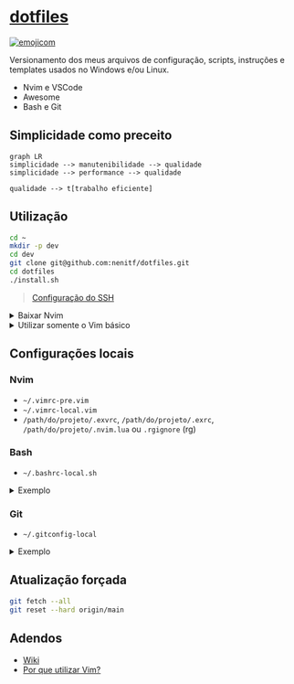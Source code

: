 # [dotfiles](http://d.neni.dev)

[![emojicom](https://img.shields.io/badge/emojicom-%F0%9F%90%9B%20%F0%9F%86%95%20%F0%9F%92%AF%20%F0%9F%91%AE%20%F0%9F%86%98%20%F0%9F%92%A4-%23fff)](http://neni.dev/emojicom)

Versionamento dos meus arquivos de configuração, scripts, instruções e templates usados no Windows e/ou Linux.

- Nvim e VSCode
- Awesome
- Bash e Git

## Simplicidade como preceito

```mermaid
graph LR
simplicidade --> manutenibilidade --> qualidade
simplicidade --> performance --> qualidade

qualidade --> t[trabalho eficiente]
```

## Utilização

```bash
cd ~
mkdir -p dev
cd dev
git clone git@github.com:nenitf/dotfiles.git
cd dotfiles
./install.sh
```
> [Configuração do SSH](https://gist.github.com/nenitf/433e85b49acc802479654c75535eea2c)

<details>
<summary>Baixar Nvim</summary>

```bash
# Ubuntu
curl -LO https://github.com/neovim/neovim/releases/download/nightly/nvim-linux64.deb
sudo apt install ./nvim-linux64.deb
```
</details>

<details>
<summary>Utilizar somente o Vim básico</summary>

```vim
" ~/.vimrc ou %userprofile%\_vimrc
let g:dotfiles = "~/dev/dotfiles/"
exe "source ".g:dotfiles."nvim/vimrc"
exe "source ".g:dotfiles."nvim/colors/calmo.vim"
```

- Sem tempo irmão (Windows):
```sh
curl https://raw.githubusercontent.com/nenitf/dotfiles/main/nvim/vimrc > %userprofile%\_vimrc
```

- Sem tempo irmão (Linux):
```sh
wget https://raw.githubusercontent.com/nenitf/dotfiles/main/nvim/vimrc -O $HOME/.vimrc
```
</details>

## Configurações locais

### Nvim

- `~/.vimrc-pre.vim`
- `~/.vimrc-local.vim`
- `/path/do/projeto/.exvrc`, `/path/do/projeto/.exrc`, `/path/do/projeto/.nvim.lua` ou `.rgignore` (rg)

### Bash

- `~/.bashrc-local.sh`

<details>
<summary>Exemplo</summary>

```sh
alias cdi='cd ~/dev/i10'
alias cdia='cd ~/dev/i10/api'
alias sailclear='sail artisan optimize:clear'
. "$HOME/.cargo/env"

alias toggl='flatpak run com.toggl.TogglDesktop'
alias outline='sudo ~/bin/Outline-Client.AppImage --no-sandbox'
alias cu='sudo ~/bin/ClickUp-3.0.6.AppImage --no-sandbox'

export GPG_TTY=$(tty)

export XDG_DATA_DIRS='/var/lib/flatpak/exports/share:/home/neni/.local/share/flatpak/exports/share'
```
</details>

### Git

- `~/.gitconfig-local`

<details>
<summary>Exemplo</summary>

```gitconfig
# `~/.gitconfig-local`
[includeIf "gitdir:~/dev/trampo/projetox/"]
    path = dev/trampo/.gitconfig-projetox
```

```gitconfig
# `~/dev/trampo/.gitconfig-projetox`
[include]
    path = .gitconfig-geral-trampo
[core]
    excludesfile = ~/dev/trampo/.gitignore-projetox
```

```gitignore
# `~/dev/trampo/.gitignore-projetox`
meumakefile
up.sh
```

```gitconfig
# `~/dev/trampo/.gitconfig-geral-trampo`
[user]
    name = Felipe Silva
    email = felipe@trampo.com
    username = felipe_silva
[alias]
    s = status
    commit-guide = !cat ~/dev/dotfiles/modelos/git/.gitcommit
    pr = "!f() { git fetch upstream && rebase upstream/$@; }; f"
```
</details>

## Atualização forçada

```bash
git fetch --all
git reset --hard origin/main
```

## Adendos

- [Wiki](https://github.com/nenitf/dotfiles/wiki)
- [Por que utilizar Vim?](https://wtf.neni.dev/posts/vim/motivos/)
